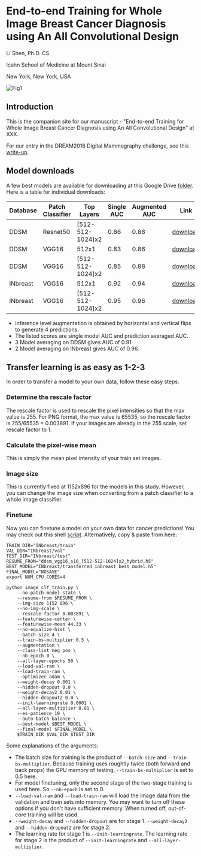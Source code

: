 # End-to-end Training for Whole Image Breast Cancer Diagnosis using An All Convolutional Design
Li Shen, Ph.D. CS

Icahn School of Medicine at Mount Sinai

New York, New York, USA

![Fig1](https://raw.githubusercontent.com/lishen/end2end-all-conv/master/ddsm_train/Fig%20-%20convert%20patch%20to%20whole%20image%20classifier.png "Whole image end-to-end training")

## Introduction
This is the companion site for our manuscript - "End-to-end Training for Whole Image Breast Cancer Diagnosis using An All Convolutional Design" at XXX.

For our entry in the DREAM2016 Digital Mammography challenge, see this [write-up](https://www.synapse.org/LiShenDMChallenge).

## Model downloads
A few best models are available for downloading at this Google Drive [folder](https://drive.google.com/open?id=0B1PVLadG_dCKV2pZem5MTjc1cHc). Here is a table for individual downloads:

| Database  | Patch Classifier  | Top Layers  | Single AUC  | Augmented AUC  | Link  |
|---|---|---|---|---|---|
| DDSM  | Resnet50  | \[512-512-1024\]x2  | 0.86  | 0.88  | [download](https://drive.google.com/open?id=0B1PVLadG_dCKSUJYdzNyZjVsZHc)  |
| DDSM  | VGG16  | 512x1  | 0.83  | 0.86  | [download](https://drive.google.com/open?id=0B1PVLadG_dCKYnREWlJQZ2JaSDQ)  |
| DDSM  | VGG16  | \[512-512-1024\]x2  | 0.85  | 0.88  | [download](https://drive.google.com/open?id=0B1PVLadG_dCKdVQzbDRLNTZ4TXM)  |
| INbreast  | VGG16  | 512x1  | 0.92  | 0.94  | [download](https://drive.google.com/open?id=0B1PVLadG_dCKN0ZxNFdCRWxHRFU)  |
| INbreast  | VGG16  | \[512-512-1024\]x2  | 0.95  | 0.96  | [download](https://drive.google.com/open?id=0B1PVLadG_dCKUnQwYVhOd2NfQlk)  |

- Inference level augmentation is obtained by horizontal and vertical flips to generate 4 predictions.
- The listed scores are single model AUC and prediction averaged AUC.
- 3 Model averaging on DDSM gives AUC of 0.91
- 2 Model averaging on INbreast gives AUC of 0.96.

## Transfer learning is as easy as 1-2-3
In order to transfer a model to your own data, follow these easy steps.
### Determine the rescale factor
The rescale factor is used to rescale the pixel intensities so that the max value is 255. For PNG format, the max value is 65535, so the rescale factor is 255/65535 = 0.003891. If your images are already in the 255 scale, set rescale factor to 1.
### Calculate the pixel-wise mean
This is simply the mean pixel intensity of your train set images.
### Image size
This is currently fixed at 1152x896 for the models in this study. However, you can change the image size when converting from a patch classifier to a whole image classifier.
### Finetune
Now you can finetune a model on your own data for cancer predictions! You may check out this shell [script](ddsm_train/train_image_clf_inbreast.sh). Alternatively, copy & paste from here:
```shell
TRAIN_DIR="INbreast/train"
VAL_DIR="INbreast/val"
TEST_DIR="INbreast/test"
RESUME_FROM="ddsm_vgg16_s10_[512-512-1024]x2_hybrid.h5"
BEST_MODEL="INbreast/transferred_inbreast_best_model.h5"
FINAL_MODEL="NOSAVE"
export NUM_CPU_CORES=4

python image_clf_train.py \
    --no-patch-model-state \
    --resume-from $RESUME_FROM \
    --img-size 1152 896 \
    --no-img-scale \
    --rescale-factor 0.003891 \
    --featurewise-center \
    --featurewise-mean 44.33 \
    --no-equalize-hist \
    --batch-size 4 \
    --train-bs-multiplier 0.5 \
    --augmentation \
    --class-list neg pos \
    --nb-epoch 0 \
    --all-layer-epochs 50 \
    --load-val-ram \
    --load-train-ram \
    --optimizer adam \
    --weight-decay 0.001 \
    --hidden-dropout 0.0 \
    --weight-decay2 0.01 \
    --hidden-dropout2 0.0 \
    --init-learningrate 0.0001 \
    --all-layer-multiplier 0.01 \
    --es-patience 10 \
    --auto-batch-balance \
    --best-model $BEST_MODEL \
    --final-model $FINAL_MODEL \
    $TRAIN_DIR $VAL_DIR $TEST_DIR
```
Some explanations of the arguments:
- The batch size for training is the product of `--batch-size` and `--train-bs-multiplier`. Because training uses roughtly twice (both forward and back props) the GPU memory of testing, `--train-bs-multiplier` is set to 0.5 here.
- For model finetuning, only the second stage of the two-stage training is used here. So `--nb-epoch` is set to 0.
- `--load-val-ram` and `--load-train-ram` will load the image data from the validation and train sets into memory. You may want to turn off these options if you don't have sufficient memory. When turned off, out-of-core training will be used.
- `--weight-decay` and `--hidden-dropout` are for stage 1. `--weight-decay2` and `--hidden-dropout2` are for stage 2.
- The learning rate for stage 1 is `--init-learningrate`. The learning rate for stage 2 is the product of `--init-learningrate` and `--all-layer-multiplier`.




